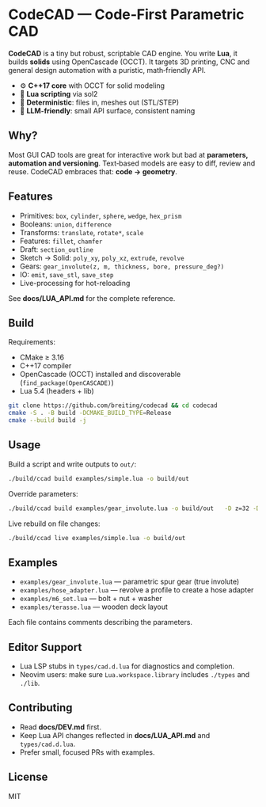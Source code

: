 # CodeCAD — Code‑First Parametric CAD

**CodeCAD** is a tiny but robust, scriptable CAD engine. You write **Lua**, it builds **solids** using OpenCascade (OCCT).
It targets 3D printing, CNC and general design automation with a puristic, math‑friendly API.

- ⚙️ **C++17 core** with OCCT for solid modeling
- 🧩 **Lua scripting** via sol2
- 🧪 **Deterministic**: files in, meshes out (STL/STEP)
- 🧠 **LLM‑friendly**: small API surface, consistent naming

## Why?

Most GUI CAD tools are great for interactive work but bad at **parameters, automation and versioning**.
Text‑based models are easy to diff, review and reuse. CodeCAD embraces that: **code → geometry**.

## Features

- Primitives: `box`, `cylinder`, `sphere`, `wedge`, `hex_prism`
- Booleans: `union`, `difference`
- Transforms: `translate`, `rotate*`, `scale`
- Features: `fillet`, `chamfer`
- Draft: `section_outline`
- Sketch → Solid: `poly_xy`, `poly_xz`, `extrude`, `revolve`
- Gears: `gear_involute(z, m, thickness, bore, pressure_deg?)`
- IO: `emit`, `save_stl`, `save_step`
- Live-processing for hot-reloading

See **docs/LUA_API.md** for the complete reference.

## Build

Requirements:

- CMake ≥ 3.16
- C++17 compiler
- OpenCascade (OCCT) installed and discoverable (`find_package(OpenCASCADE)`)
- Lua 5.4 (headers + lib)

```bash
git clone https://github.com/breiting/codecad && cd codecad
cmake -S . -B build -DCMAKE_BUILD_TYPE=Release
cmake --build build -j
```

## Usage

Build a script and write outputs to `out/`:

```bash
./build/ccad build examples/simple.lua -o build/out
```

Override parameters:

```bash
./build/ccad build examples/gear_involute.lua -o build/out   -D z=32 -D m=2 -D th=10 -D bore=5
```

Live rebuild on file changes:

```bash
./build/ccad live examples/simple.lua -o build/out
```

## Examples

- `examples/gear_involute.lua` — parametric spur gear (true involute)
- `examples/hose_adapter.lua` — revolve a profile to create a hose adapter
- `examples/m6_set.lua` — bolt + nut + washer
- `examples/terasse.lua` — wooden deck layout

Each file contains comments describing the parameters.

## Editor Support

- Lua LSP stubs in `types/cad.d.lua` for diagnostics and completion.
- Neovim users: make sure `Lua.workspace.library` includes `./types` and `./lib`.

## Contributing

- Read **docs/DEV.md** first.
- Keep Lua API changes reflected in **docs/LUA_API.md** and `types/cad.d.lua`.
- Prefer small, focused PRs with examples.

## License

MIT
